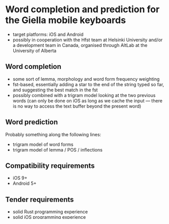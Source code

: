 
# Word completion and prediction for the Giella mobile keyboards

* target platforms: iOS and Android
* possibly in cooperation with the Hfst team at Helsinki University and/or a development team in Canada, organised through AltLab at the University of Alberta

## Word completion

* some sort of lemma, morphology and word form frequency weighting
* fst-based, essentially adding a star to the end of the string typed so far, and suggesting the best match in the fst
* possibly combined with a trigram model looking at the two previous words (can only be done on iOS as long as we cache the input — there is no way to access the text buffer beyond the present word)

## Word prediction

Probably something along the following lines:

* trigram model of word forms
* trigram model of lemma / POS / inflections

## Compatibility requirements

* iOS 9+
* Android 5+

## Tender requirements

* solid Rust programming experience
* solid iOS programming experience
* solid Android programming experience

**solid** = reference to at least five independent projects involving the language or platform in question.

## Subproject selection criteria

* experience with similar work — XXX

## Acceptance requirements

Before delivery of final version:

* user documentation
* passing all defined tests
* all code in Github
